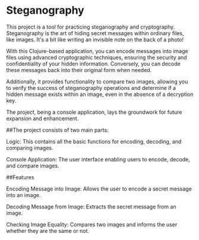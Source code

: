 # Steganography

This project is a tool for practicing steganography and cryptography. Steganography is the art of hiding secret messages within ordinary files, like images. It's a bit like writing an invisible note on the back of a photo!

With this Clojure-based application, you can encode messages into image files using advanced cryptographic techniques, ensuring the security and confidentiality of your hidden information. Conversely, you can decode these messages back into their original form when needed.

Additionally, it provides functionality to compare two images, allowing you to verify the success of steganography operations and determine if a hidden message exists within an image, even in the absence of a decryption key.

The project, being a console application, lays the groundwork for future expansion and enhancement.


##The project consists of two main parts:


Logic: This contains all the basic functions for encoding, decoding, and comparing images.

Console Application: The user interface enabling users to encode, decode, and compare images.


##Features


Encoding Message into Image: Allows the user to encode a secret message into an image.

Decoding Message from Image: Extracts the secret message from an image.

Checking Image Equality: Compares two images and informs the user whether they are the same or not.
